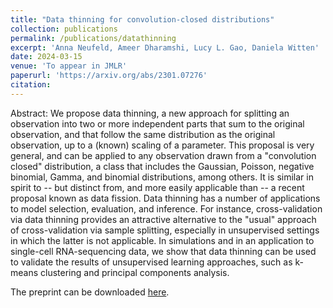 ```yaml
---
title: "Data thinning for convolution-closed distributions"
collection: publications
permalink: /publications/datathinning
excerpt: 'Anna Neufeld, Ameer Dharamshi, Lucy L. Gao, Daniela Witten'
date: 2024-03-15
venue: 'To appear in JMLR'
paperurl: 'https://arxiv.org/abs/2301.07276'
citation: 
---
```


Abstract: We propose data thinning, a new approach for splitting an observation into two or more independent parts that sum to the original observation, and that follow the same distribution as the original observation, up to a (known) scaling of a parameter. This proposal is very general, and can be applied to any observation drawn from a "convolution closed" distribution, a class that includes the Gaussian, Poisson, negative binomial, Gamma, and binomial distributions, among others. It is similar in spirit to -- but distinct from, and more easily applicable than -- a recent proposal known as data fission. Data thinning has a number of applications to model selection, evaluation, and inference. For instance, cross-validation via data thinning provides an attractive alternative to the "usual" approach of cross-validation via sample splitting, especially in unsupervised settings in which the latter is not applicable. In simulations and in an application to single-cell RNA-sequencing data, we show that data thinning can be used to validate the results of unsupervised learning approaches, such as k-means clustering and principal components analysis.

The preprint can be downloaded [here](https://arxiv.org/abs/2301.07276).
